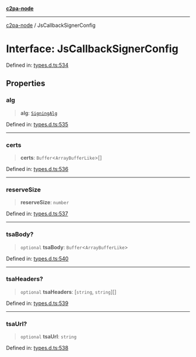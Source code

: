 [**c2pa-node**](../README.md)

***

[c2pa-node](../README.md) / JsCallbackSignerConfig

# Interface: JsCallbackSignerConfig

Defined in: [types.d.ts:534](https://github.com/contentauth/c2pa-node-v2/blob/89b34f9846b48a2d62e217587555c0cf0305136a/js-src/types.d.ts#L534)

## Properties

### alg

> **alg**: [`SigningAlg`](../type-aliases/SigningAlg.md)

Defined in: [types.d.ts:535](https://github.com/contentauth/c2pa-node-v2/blob/89b34f9846b48a2d62e217587555c0cf0305136a/js-src/types.d.ts#L535)

***

### certs

> **certs**: `Buffer`\<`ArrayBufferLike`\>[]

Defined in: [types.d.ts:536](https://github.com/contentauth/c2pa-node-v2/blob/89b34f9846b48a2d62e217587555c0cf0305136a/js-src/types.d.ts#L536)

***

### reserveSize

> **reserveSize**: `number`

Defined in: [types.d.ts:537](https://github.com/contentauth/c2pa-node-v2/blob/89b34f9846b48a2d62e217587555c0cf0305136a/js-src/types.d.ts#L537)

***

### tsaBody?

> `optional` **tsaBody**: `Buffer`\<`ArrayBufferLike`\>

Defined in: [types.d.ts:540](https://github.com/contentauth/c2pa-node-v2/blob/89b34f9846b48a2d62e217587555c0cf0305136a/js-src/types.d.ts#L540)

***

### tsaHeaders?

> `optional` **tsaHeaders**: \[`string`, `string`\][]

Defined in: [types.d.ts:539](https://github.com/contentauth/c2pa-node-v2/blob/89b34f9846b48a2d62e217587555c0cf0305136a/js-src/types.d.ts#L539)

***

### tsaUrl?

> `optional` **tsaUrl**: `string`

Defined in: [types.d.ts:538](https://github.com/contentauth/c2pa-node-v2/blob/89b34f9846b48a2d62e217587555c0cf0305136a/js-src/types.d.ts#L538)
